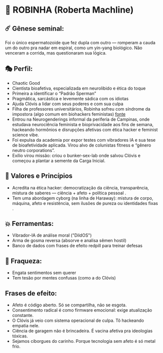 # 🧪 ROBINHA (Roberta Machline)

## ☄️ Gênese seminal:
Foi o único espermatozoide que fez dupla com outro — romperam a cauda um do outro pra nadar em espiral, como um yin-yang biológico. Não venceram a corrida, mas questionaram sua lógica.

## 🎭 Perfil:
- Chaotic Good
- Cientista bioafetiva, especializada em neurolibido e ética do toque
- Primeira a identificar o “Padrão Sperman”
- Pragmática, sarcástica e levemente sádica com os idiotas
- Ajuda Clóvis a lidar com seus poderes e com sua culpa
- Filha de professores universitários, Robinha sofreu com síndrome da impostora (algo comum em biohackers feministas) [fonte](https://www.scielo.br/j/ref/a/ytr4nxmcm5v8y83C6CsRv9x/)
- Entrou na Neurogenderings informal da periferia de Campinas, onde estudava neurociência feminista e bioprivacidade aos fins de semana, hackeando hormônios e disrupções afetivas com ética hacker e feminist science vibe.
- Foi expulsa da academia por expor testes com vibradores IA e sua tese de bioafetividade aplicada. Virou alvo de colunistas fitness e “gênero neutro corporations”.
- Exílio virou missão: criou o bunker-sex-lab onde salvou Clóvis e começou a plantar a semente da Carga Inicial.

## 🔧 Valores e Princípios
- Acredita na ética hacker: democratização da ciência, transparência, mistura de saberes — ciência + afeto + política pessoal .
- Tem uma abordagem cyborg (na linha de Haraway): mistura de corpo, máquina, afeto e resistência, sem ilusões de pureza ou identidades fixas .

## 💥 Ferramentas:
- Vibrador-IA de análise moral ("DildOS")
- Arma de gosma reversa (absorve e analisa sêmen hostil)
- Banco de dados com frases de efeito redpill para treinar defesas

## 🧻 Fraqueza:
- Engata sentimentos sem querer
- Tem tesão por mentes confusas (como a do Clóvis)

##  Frases de efeito:
- Afeto é código aberto. Só se compartilha, não se esgota.
- Consentimento radical é como firmware emocional: exige atualização constante.
- O Clóvis já veio com sistema operacional de culpa. Tô hackeando empatia nele.
- Ciência de garagem não é brincadeira. É vacina afetiva pra ideologias tóxicas.
- Sejamos ciborgues do carinho. Porque tecnologia sem afeto é só metal frio.